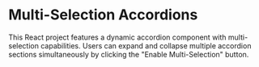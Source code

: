 # Multi-Selection Accordions

This React project features a dynamic accordion component with multi-selection capabilities. Users can expand and collapse multiple accordion sections simultaneously by clicking the "Enable Multi-Selection" button.
